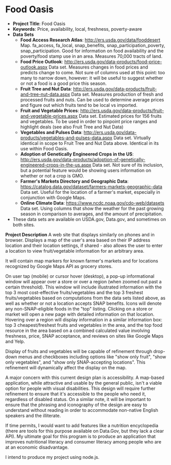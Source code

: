 Food Oasis
==========

 - **Project Title**: Food Oasis
 - **Keywords**: Price, availability, local, freshness, poverty-aware
 - **Data Sets**
	 - **Food Access Research Atlas**: http://ers.usda.gov/data/fooddesert Map. fa_access, fa_local, snap_benefits, snap_participation_poverty, snap_participation. Good for information on food availability and the poverty/food stamp use in an area. Measures 70,000 tracts of land.
	 - **Food Price Outlook**: http://ers.usda.gov/data-products/food-price-outlook.aspx Data set. Measures changes in food prices and predicts change to come. Not sure of columns used at this point: too many to narrow down, however: it will be useful to suggest whether or not a food is a good price this season.
	 - **Fruit Tree and Nut Data**: http://ers.usda.gov/data-products/fruit-and-tree-nut-data.aspx Data set. Measures production of fresh and processed fruits and nuts. Can be used to determine average prices and figure out which fruits tend to be local vs imported.
	 - **Fruit and Vegetable Prices**: http://ers.usda.gov/data-products/fruit-and-vegetable-prices.aspx Data set. Estimated prices for 156 fruits and vegetables. To be used in order to pinpoint price ranges and highlight deals (see also Fruit Tree and Nut Data)
	 - **Vegetables and Pulses Data**: http://ers.usda.gov/data-products/vegetables-and-pulses-data.aspx Data set. Virtually identical in scope to Fruit Tree and Nut Data above. Identical in its use within Food Oasis.
	 - **Adoption of Genetically Engineered Crops in the US**: http://ers.usda.gov/data-products/adoption-of-genetically-engineered-crops-in-the-us.aspx Data set. Not sure of its inclusion, but a potential feature would be showing users information on whether or not a crop is GMO.
	 - **Farmer's Markets Directory and Geographic Data**: https://catalog.data.gov/dataset/farmers-markets-geographic-data Data set. Useful for the location of a farmer's market, especially in conjunction with Google Maps.
	 - **Online Climate Data**: https://www.ncdc.noaa.gov/cdo-web/datasets Data set. Using columns that show the weather for the past growing season in comparison to averages, and the amount of precipitation.
 - These data sets are available on USDA.gov, Data.gov, and sometimes on both sites.

**Project Description**
A web site that displays similarly on phones and in browser. Displays a map of the user's area based on their IP address location and their location settings, if shared - also allows the user to enter a location to view fruit/vegetable information for an arbitrary area. 

It will contain map markers for known farmer's markets and for locations recognized by Google Maps API as grocery stores. 

On user tap (mobile) or cursor hover (desktop), a pop-up informational window will appear over a store or over a region (when zoomed out past a certain threshold). This window will include illustrated information with the top 3 most cost-effective fruits/vegetables and the top 3 freshest fruits/vegetables based on computations from the data sets listed above, as well as whether or not a location accepts SNAP benefits. Icons will denote any non-SNAP-eligible foods in the "top" listing. Clicking on a store or market will open a new page with detailed information on that location.
Hovering over a region will display information in a similar information box: top 3 cheapest/freshest fruits and vegetables in the area, and the top food resource in the area based on a combined calculated value involving freshness, price, SNAP acceptance, and reviews on sites like Google Maps and Yelp.

Display of fruits and vegetables will be capable of refinement through drop-down menus and checkboxes including options like "show only fruit", "show only vegetables", and "show only SNAP-accepting locations". This refinement will dynamically affect the display on the map.

A major concern with this current design plan is accessibility. A map-based application, while attractive and usable by the general public, isn't a viable option for people with visual disabilities. This design will require further refinement to ensure that it's accessible to the people who need it, regardless of disabled status. 
On a similar note, it will be important to ensure that the phrasing and iconography of the design are easy to understand without reading in order to accommodate non-native English speakers and the illiterate. 

If time permits, I would want to add features like a nutrition encyclopedia (there are tools for this purpose available on Data.Gov, but they lack a clear API). 
My ultimate goal for this program is to produce an application that improves nutritional literacy and consumer literacy among people who are at an economic disadvantage.

I intend to produce my project using node.js.